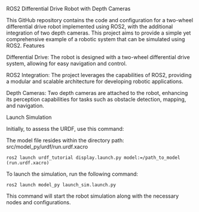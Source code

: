 ROS2 Differential Drive Robot with Depth Cameras

This GitHub repository contains the code and configuration for a two-wheel differential drive robot implemented using ROS2, with the additional integration of two depth cameras. This project aims to provide a simple yet comprehensive example of a robotic system that can be simulated using ROS2.
Features

Differential Drive: The robot is designed with a two-wheel differential drive system, allowing for easy navigation and control.
    
ROS2 Integration: The project leverages the capabilities of ROS2, providing a modular and scalable architecture for developing robotic applications.

Depth Cameras: Two depth cameras are attached to the robot, enhancing its perception capabilities for tasks such as obstacle detection, mapping, and navigation.

Launch Simulation


Initially, to assess the URDF, use this command:

The model file resides within the directory path: src/model_py/urdf/run.urdf.xacro

    ros2 launch urdf_tutorial display.launch.py model:=/path_to_model (run.urdf.xacro)


To launch the simulation, run the following command:

    ros2 launch model_py launch_sim.launch.py

This command will start the robot simulation along with the necessary nodes and configurations.
